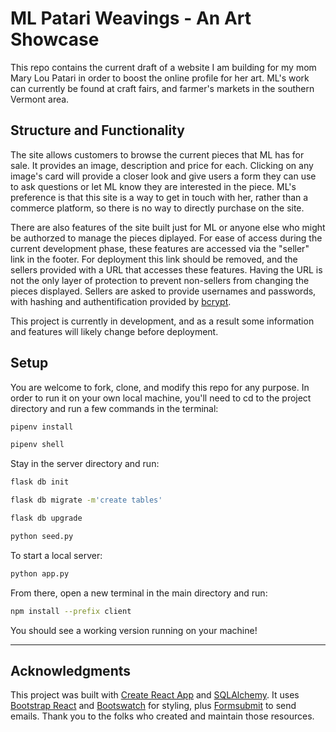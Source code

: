 # ML Patari Weavings - An Art Showcase

This repo contains the current draft of a website I am building for my mom Mary Lou Patari in order to boost the online profile for her art.  ML's work can currently be found at craft fairs, and farmer's markets in the southern Vermont area.

## Structure and Functionality

The site allows customers to browse the current pieces that ML has for sale. It provides an image, description and price for each.  Clicking on any image's card will provide a closer look and give users a form they can use to ask questions or let ML know they are interested in the piece.  ML's preference is that this site is a way to get in touch with her, rather than a commerce platform, so there is no way to directly purchase on the site.

There are also features of the site built just for ML or anyone else who might be authorzed to manage the pieces diplayed.  For ease of access during the current development phase, these features are accessed via the "seller" link in the footer.  For deployment this link should be removed, and the sellers provided with a URL that accesses these features.  Having the URL is not the only layer of protection to prevent non-sellers from changing the pieces displayed.  Sellers are asked to provide usernames and passwords, with hashing and authentification provided by [bcrypt](https://www.npmjs.com/package/bcrypt).  

This project is currently in development, and as a result some information and features will likely change before deployment.

## Setup


You are welcome to fork, clone, and modify this repo for any purpose.  In order to run it on your own local machine, you'll need to cd to the project directory and run a few commands in the terminal:
```bash
pipenv install
```
```bash
pipenv shell
```

Stay in the server directory and run:

```bash
flask db init
```
```bash
flask db migrate -m'create tables'
```
```bash
flask db upgrade
```
```bash
python seed.py
```

To start a local server:
```bash
python app.py
```
From there, open a new terminal in the main directory and run:
```bash
npm install --prefix client
```
You should see a working version running on your machine!

---

## Acknowledgments

This project was built with [Create React App](https://github.com/facebook/create-react-app) and [SQLAlchemy](https://www.sqlalchemy.org/). It uses [Bootstrap React](https://react-bootstrap.netlify.app/) and [Bootswatch](https://bootswatch.com/) for styling, plus [Formsubmit](https://formsubmit.co/) to send emails.  Thank you to the folks who created and maintain those resources.

